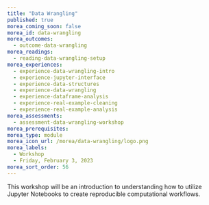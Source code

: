 ```yaml
---
title: "Data Wrangling"
published: true
morea_coming_soon: false
morea_id: data-wrangling
morea_outcomes:
  - outcome-data-wrangling
morea_readings:
  - reading-data-wrangling-setup
morea_experiences:
  - experience-data-wrangling-intro
  - experience-jupyter-interface
  - experience-data-structures
  - experience-data-wrangling
  - experience-dataframe-analysis
  - experience-real-example-cleaning
  - experience-real-example-analysis
morea_assessments:
  - assessment-data-wrangling-workshop
morea_prerequisites:
morea_type: module
morea_icon_url: /morea/data-wrangling/logo.png
morea_labels:
  - Workshop
  - Friday, February 3, 2023
morea_sort_order: 56
---
```


This workshop will be an introduction to understanding how to utilize Jupyter Notebooks to create reproducible computational workflows. 
